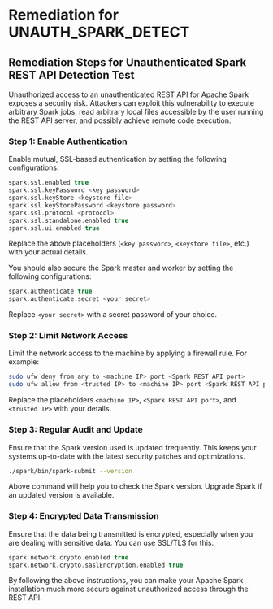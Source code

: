 # Remediation for UNAUTH_SPARK_DETECT

## Remediation Steps for Unauthenticated Spark REST API Detection Test

Unauthorized access to an unauthenticated REST API for Apache Spark exposes a security risk. Attackers can exploit this vulnerability to execute arbitrary Spark jobs, read arbitrary local files accessible by the user running the REST API server, and possibly achieve remote code execution. 

### Step 1: Enable Authentication

Enable mutual, SSL-based authentication by setting the following configurations.

```scala
spark.ssl.enabled true
spark.ssl.keyPassword <key password>
spark.ssl.keyStore <keystore file>
spark.ssl.keyStorePassword <keystore password>
spark.ssl.protocol <protocol>
spark.ssl.standalone.enabled true
spark.ssl.ui.enabled true
```

Replace the above placeholders (`<key password>`, `<keystore file>`, etc.) with your actual details.

You should also secure the Spark master and worker by setting the following configurations:

```scala
spark.authenticate true
spark.authenticate.secret <your secret>
```

Replace `<your secret>` with a secret password of your choice.

### Step 2: Limit Network Access

Limit the network access to the machine by applying a firewall rule. For example:

```bash
sudo ufw deny from any to <machine IP> port <Spark REST API port>
sudo ufw allow from <trusted IP> to <machine IP> port <Spark REST API port>
```

Replace the placeholders `<machine IP>`, `<Spark REST API port>`, and `<trusted IP>` with your details.

### Step 3: Regular Audit and Update

Ensure that the Spark version used is updated frequently. This keeps your systems up-to-date with the latest security patches and optimizations.

```bash
./spark/bin/spark-submit --version
```

Above command will help you to check the Spark version. Upgrade Spark if an updated version is available.

### Step 4: Encrypted Data Transmission

Ensure that the data being transmitted is encrypted, especially when you are dealing with sensitive data. You can use SSL/TLS for this.

```scala
spark.network.crypto.enabled true
spark.network.crypto.saslEncryption.enabled true
```

By following the above instructions, you can make your Apache Spark installation much more secure against unauthorized access through the REST API.